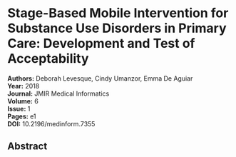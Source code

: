 # Stage-Based Mobile Intervention for Substance Use Disorders in Primary Care: Development and Test of Acceptability

**Authors:** Deborah Levesque, Cindy Umanzor, Emma De Aguiar  
**Year:** 2018  
**Journal:** JMIR Medical Informatics  
**Volume:** 6  
**Issue:** 1  
**Pages:** e1  
**DOI:** 10.2196/medinform.7355  

## Abstract


